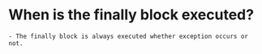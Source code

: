 # When is the finally block executed?

    - The finally block is always executed whether exception occurs or not.
